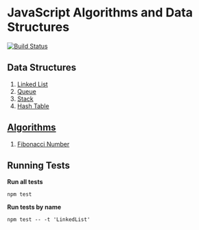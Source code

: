 # JavaScript Algorithms and Data Structures

[![Build Status](https://travis-ci.org/trekhleb/javascript-algorithms.svg?branch=master)](https://travis-ci.org/trekhleb/javascript-algorithms)

## Data Structures

1. [Linked List](https://github.com/trekhleb/javascript-algorithms/tree/master/src/data-structures/linked-list)
2. [Queue](https://github.com/trekhleb/javascript-algorithms/tree/master/src/data-structures/queue)
3. [Stack](https://github.com/trekhleb/javascript-algorithms/tree/master/src/data-structures/stack)
4. [Hash Table](https://github.com/trekhleb/javascript-algorithms/tree/master/src/data-structures/hash-table)

## [Algorithms](https://github.com/trekhleb/javascript-algorithms/tree/master/src/algorithms)

1. [Fibonacci Number](https://github.com/trekhleb/javascript-algorithms/tree/master/src/algorithms/fibonacci)

## Running Tests

**Run all tests**
```
npm test
```

**Run tests by name**
```
npm test -- -t 'LinkedList'
```

